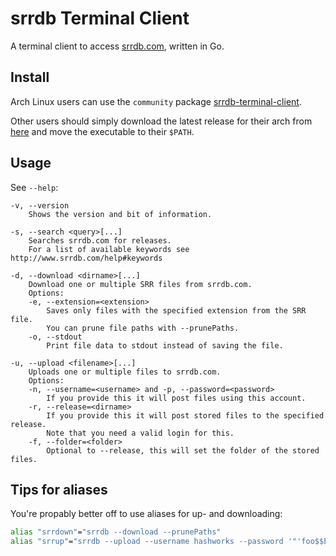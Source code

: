 # srrdb Terminal Client

A terminal client to access [srrdb.com](http://www.srrdb.com), written in Go.

## Install

Arch Linux users can use the `community` package [srrdb-terminal-client](https://archlinux.org/packages/community/x86_64/srrdb-terminal-client/).

Other users should simply download the latest release for their arch from [here](https://github.com/hashworks/srrdb-Terminal-Client/releases/latest) and move the executable to their `$PATH`.

## Usage

See `--help`:
```
-v, --version
	Shows the version and bit of information.

-s, --search <query>[...]
	Searches srrdb.com for releases.
	For a list of available keywords see http://www.srrdb.com/help#keywords

-d, --download <dirname>[...]
	Download one or multiple SRR files from srrdb.com.
	Options:
	-e, --extension=<extension>
		Saves only files with the specified extension from the SRR file.
		You can prune file paths with --prunePaths.
	-o, --stdout
		Print file data to stdout instead of saving the file.

-u, --upload <filename>[...]
	Uploads one or multiple files to srrdb.com.
	Options:
	-n, --username=<username> and -p, --password=<password>
		If you provide this it will post files using this account.
	-r, --release=<dirname>
		If you provide this it will post stored files to the specified release.
		Note that you need a valid login for this.
	-f, --folder=<folder>
		Optional to --release, this will set the folder of the stored files.
```

## Tips for aliases

You're propably better off to use aliases for up- and downloading:
```sh
alias "srrdown"="srrdb --download --prunePaths"
alias "srrup"="srrdb --upload --username hashworks --password '"'foo$$bar'"'"
```
